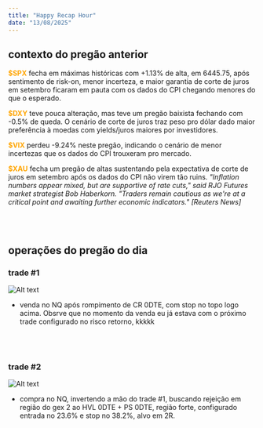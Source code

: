 ```yaml
---
title: "Happy Recap Hour"
date: "13/08/2025"
---
```


## contexto do pregão anterior

<span style="color:orange"><b>$SPX</b></span> fecha em máximas históricas com +1.13% de alta, em 6445.75, após sentimento de risk-on, menor incerteza, e maior garantia de corte de juros em setembro ficaram em pauta com os dados do CPI chegando menores do que o esperado.

<span style="color:orange"><b>$DXY</b></span> teve pouca alteração, mas teve um pregão baixista fechando com -0.5% de queda. O cenário de corte de juros traz peso pro dólar dado maior preferência à moedas com yields/juros maiores por investidores.

<span style="color:orange"><b>$VIX</b></span> perdeu -9.24% neste pregão, indicando o cenário de menor incertezas que os dados do CPI trouxeram pro mercado.

<span style="color:orange"><b>$XAU</b></span> fecha um pregão de altas sustentando pela expectativa de corte de juros em setembro após os dados do CPI não virem tão ruins. <i>"Inflation numbers appear mixed, but are supportive of rate cuts," said RJO Futures market strategist Bob Haberkorn. "Traders remain cautious as we're at a critical point and awaiting further economic indicators." [Reuters News]</i>

<br>
<br>

## operações do pregão do dia

### trade #1

![Alt text](/TRADES/trade1-13-08.png)

- venda no NQ após rompimento de CR 0DTE, com stop no topo logo acima. Obsrve que no momento da venda eu já estava com o próximo trade configurado no risco retorno, kkkkk
  <br>
  <br>
  <br>
  <br>

### trade #2

![Alt text](/TRADES/trade2-13-08.png)

- compra no NQ, invertendo a mão do trade #1, buscando rejeição em região do gex 2 ao HVL 0DTE + PS 0DTE, região forte, configurado entrada no 23.6% e stop no 38.2%, alvo em 2R.
  <br>
  <br>
  <br>
  <br>
